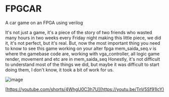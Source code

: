 # FPGCAR
A car game on an FPGA using verilog

It's not just a game, it's a piece of the story of two friends who wasted many hours in two weeks every Friday night making this little piece, we did it, it's not perfect, but it's real.
But, now the most important thing you need to know to see this game working on your alter fpga
mem_saida_seq.v is where the gamebase code are, working with vga_controller, all logic game render, movement and etc are in mem_saida_seq
Honestly, it's not difficult to understand most of the things we did, but maybe it was difficult to start doing them, I don't know, it took a bit of work for us.


![image](https://github.com/user-attachments/assets/af3fc6b6-c444-42a2-be1d-54af4799eebc)

[https://youtube.com/shorts/4WhgU0C3h7U](https://youtu.be/TnV5Sf91IcY)
